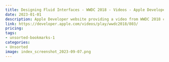 ```yaml
---
title: Designing Fluid Interfaces - WWDC 2018 - Videos - Apple Developer
date: 2023-01-01
description: Apple Developer website providing a video from WWDC 2018 conference session where Apple experts discuss designing fluid interfaces.
link: https://developer.apple.com/videos/play/wwdc2018/803/
pricing: 
tags: 
- unsorted-bookmarks-1 
categories: 
- Unsorted 
image: index_screenshot_2023-09-07.png
---
```

